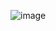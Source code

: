 ![image](https://github.com/Abiji-2020/Leetcode-2024/assets/145255212/f4b174c1-c8aa-4661-bffb-183c0cef6977)
